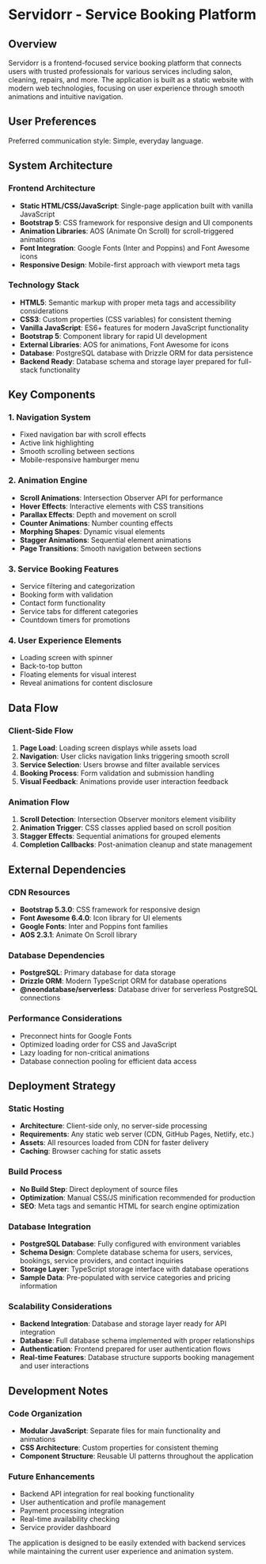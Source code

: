 # Servidorr - Service Booking Platform

## Overview

Servidorr is a frontend-focused service booking platform that connects users with trusted professionals for various services including salon, cleaning, repairs, and more. The application is built as a static website with modern web technologies, focusing on user experience through smooth animations and intuitive navigation.

## User Preferences

Preferred communication style: Simple, everyday language.

## System Architecture

### Frontend Architecture
- **Static HTML/CSS/JavaScript**: Single-page application built with vanilla JavaScript
- **Bootstrap 5**: CSS framework for responsive design and UI components
- **Animation Libraries**: AOS (Animate On Scroll) for scroll-triggered animations
- **Font Integration**: Google Fonts (Inter and Poppins) and Font Awesome icons
- **Responsive Design**: Mobile-first approach with viewport meta tags

### Technology Stack
- **HTML5**: Semantic markup with proper meta tags and accessibility considerations
- **CSS3**: Custom properties (CSS variables) for consistent theming
- **Vanilla JavaScript**: ES6+ features for modern JavaScript functionality
- **Bootstrap 5**: Component library for rapid UI development
- **External Libraries**: AOS for animations, Font Awesome for icons
- **Database**: PostgreSQL database with Drizzle ORM for data persistence
- **Backend Ready**: Database schema and storage layer prepared for full-stack functionality

## Key Components

### 1. Navigation System
- Fixed navigation bar with scroll effects
- Active link highlighting
- Smooth scrolling between sections
- Mobile-responsive hamburger menu

### 2. Animation Engine
- **Scroll Animations**: Intersection Observer API for performance
- **Hover Effects**: Interactive elements with CSS transitions
- **Parallax Effects**: Depth and movement on scroll
- **Counter Animations**: Number counting effects
- **Morphing Shapes**: Dynamic visual elements
- **Stagger Animations**: Sequential element animations
- **Page Transitions**: Smooth navigation between sections

### 3. Service Booking Features
- Service filtering and categorization
- Booking form with validation
- Contact form functionality
- Service tabs for different categories
- Countdown timers for promotions

### 4. User Experience Elements
- Loading screen with spinner
- Back-to-top button
- Floating elements for visual interest
- Reveal animations for content disclosure

## Data Flow

### Client-Side Flow
1. **Page Load**: Loading screen displays while assets load
2. **Navigation**: User clicks navigation links triggering smooth scroll
3. **Service Selection**: Users browse and filter available services
4. **Booking Process**: Form validation and submission handling
5. **Visual Feedback**: Animations provide user interaction feedback

### Animation Flow
1. **Scroll Detection**: Intersection Observer monitors element visibility
2. **Animation Trigger**: CSS classes applied based on scroll position
3. **Stagger Effects**: Sequential animations for grouped elements
4. **Completion Callbacks**: Post-animation cleanup and state management

## External Dependencies

### CDN Resources
- **Bootstrap 5.3.0**: CSS framework for responsive design
- **Font Awesome 6.4.0**: Icon library for UI elements
- **Google Fonts**: Inter and Poppins font families
- **AOS 2.3.1**: Animate On Scroll library

### Database Dependencies
- **PostgreSQL**: Primary database for data storage
- **Drizzle ORM**: Modern TypeScript ORM for database operations
- **@neondatabase/serverless**: Database driver for serverless PostgreSQL connections

### Performance Considerations
- Preconnect hints for Google Fonts
- Optimized loading order for CSS and JavaScript
- Lazy loading for non-critical animations
- Database connection pooling for efficient data access

## Deployment Strategy

### Static Hosting
- **Architecture**: Client-side only, no server-side processing
- **Requirements**: Any static web server (CDN, GitHub Pages, Netlify, etc.)
- **Assets**: All resources loaded from CDN for faster delivery
- **Caching**: Browser caching for static assets

### Build Process
- **No Build Step**: Direct deployment of source files
- **Optimization**: Manual CSS/JS minification recommended for production
- **SEO**: Meta tags and semantic HTML for search engine optimization

### Database Integration
- **PostgreSQL Database**: Fully configured with environment variables
- **Schema Design**: Complete database schema for users, services, bookings, service providers, and contact inquiries
- **Storage Layer**: TypeScript storage interface with database operations
- **Sample Data**: Pre-populated with service categories and pricing information

### Scalability Considerations
- **Backend Integration**: Database and storage layer ready for API integration
- **Database**: Full database schema implemented with proper relationships
- **Authentication**: Frontend prepared for user authentication flows
- **Real-time Features**: Database structure supports booking management and user interactions

## Development Notes

### Code Organization
- **Modular JavaScript**: Separate files for main functionality and animations
- **CSS Architecture**: Custom properties for consistent theming
- **Component Structure**: Reusable UI patterns throughout the application

### Future Enhancements
- Backend API integration for real booking functionality
- User authentication and profile management
- Payment processing integration
- Real-time availability checking
- Service provider dashboard

The application is designed to be easily extended with backend services while maintaining the current user experience and animation system.